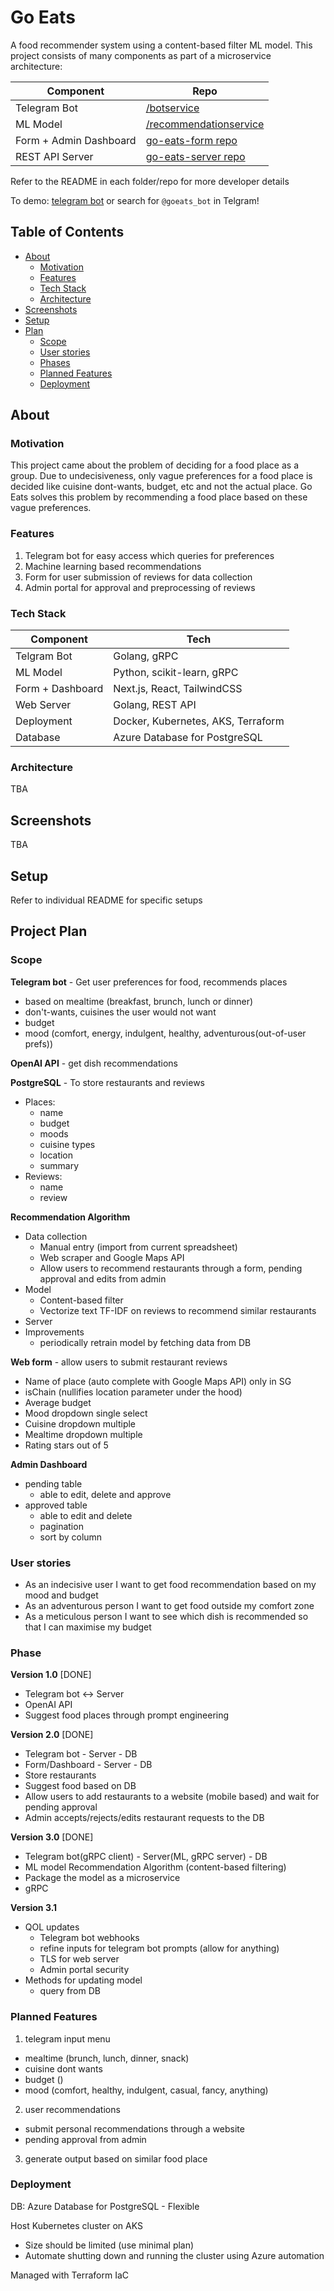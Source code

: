 # Go Eats
A food recommender system using a content-based filter ML model.
This project consists of many components as part of a microservice architecture:

| Component              | Repo                                                                                           |
|------------------------|------------------------------------------------------------------------------------------------|
| Telegram Bot           | [/botservice](https://github.com/bentohset/go-eats/tree/main/botservice)                       |
| ML Model               | [/recommendationservice](https://github.com/bentohset/go-eats/tree/main/recommendationservice) |
| Form + Admin Dashboard | [go-eats-form repo](https://github.com/bentohset/go-eats-form)                                 |
| REST API Server        | [go-eats-server repo](https://github.com/bentohset/go-eats-server)                             |
Refer to the README in each folder/repo for more developer details

To demo: [telegram bot](https://t.me/goeats_bot) or search for `@goeats_bot` in Telgram!

## Table of Contents
- [About](#about)
  - [Motivation](#motivation)
  - [Features](#features)
  - [Tech Stack](#tech-stack)
  - [Architecture](#architecture)
- [Screenshots](#screenshots)
- [Setup](#setup)
- [Plan](#project-plan)
  - [Scope](#scope)
  - [User stories](#user-stories)
  - [Phases](#phase)
  - [Planned Features](#planned-features)
  - [Deployment](#deployment)

## About
### Motivation
This project came about the problem of deciding for a food place as a group. Due to undecisiveness, only vague preferences for a food place is decided like cuisine dont-wants, budget, etc and not the actual place. Go Eats solves this problem by recommending a food place based on these vague preferences.

### Features
1. Telegram bot for easy access which queries for preferences
2. Machine learning based recommendations
3. Form for user submission of reviews for data collection
4. Admin portal for approval and preprocessing of reviews

### Tech Stack
| Component        | Tech                               |
|------------------|------------------------------------|
| Telgram Bot      | Golang, gRPC                       |
| ML Model         | Python, scikit-learn, gRPC         |
| Form + Dashboard | Next.js, React, TailwindCSS        |
| Web Server       | Golang, REST API                   |
| Deployment       | Docker, Kubernetes, AKS, Terraform |
| Database         | Azure Database for PostgreSQL      |

### Architecture
TBA

## Screenshots
TBA

## Setup
Refer to individual README for specific setups

## Project Plan
### Scope
**Telegram bot** - Get user preferences for food, recommends places
- based on mealtime (breakfast, brunch, lunch or dinner)
- don't-wants, cuisines the user would not want
- budget
- mood (comfort, energy, indulgent, healthy, adventurous(out-of-user prefs))

**OpenAI API** - get dish recommendations

**PostgreSQL** - To store restaurants and reviews
- Places:
  - name
  - budget
  - moods
  - cuisine types
  - location
  - summary
- Reviews:
  - name
  - review

**Recommendation Algorithm**
- Data collection
  - Manual entry (import from current spreadsheet)
  - Web scraper and Google Maps API
  - Allow users to recommend restaurants through a form, pending approval and edits from admin
- Model
  - Content-based filter
  - Vectorize text TF-IDF on reviews to recommend similar restaurants
- Server
- Improvements
  - periodically retrain model by fetching data from DB

**Web form** - allow users to submit restaurant reviews
- Name of place (auto complete with Google Maps API) only in SG
- isChain (nullifies location parameter under the hood)
- Average budget
- Mood dropdown single select
- Cuisine dropdown multiple
- Mealtime dropdown multiple
- Rating stars out of 5

**Admin Dashboard**
- pending table
  - able to edit, delete and approve
- approved table
  - able to edit and delete
  - pagination
  - sort by column

### User stories
- As an indecisive user I want to get food recommendation based on my mood and budget
- As an adventurous person I want to get food outside my comfort zone
- As a meticulous person I want to see which dish is recommended so that I can maximise my budget

### Phase
**Version 1.0** [DONE]
- Telegram bot <-> Server
- OpenAI API
- Suggest food places through prompt engineering

**Version 2.0** [DONE]
- Telegram bot - Server - DB
- Form/Dashboard - Server - DB
- Store restaurants
- Suggest food based on DB
- Allow users to add restaurants to a website (mobile based) and wait for pending approval
- Admin accepts/rejects/edits restaurant requests to the DB

**Version 3.0** [DONE]
- Telegram bot(gRPC client) - Server(ML, gRPC server) - DB
- ML model Recommendation Algorithm (content-based filtering)
- Package the model as a microservice
- gRPC

**Version 3.1**
- QOL updates
  - Telegram bot webhooks
  - refine inputs for telegram bot prompts (allow for anything)
  - TLS for web server
  - Admin portal security
- Methods for updating model
  - query from DB


### Planned Features
1. telegram input menu
  - mealtime (brunch, lunch, dinner, snack)
  - cuisine dont wants
  - budget ()
  - mood (comfort, healthy, indulgent, casual, fancy, anything)

2. user recommendations
  - submit personal recommendations through a website
  - pending approval from admin

3. generate output based on similar food place

### Deployment
DB: Azure Database for PostgreSQL - Flexible

Host Kubernetes cluster on AKS
- Size should be limited (use minimal plan)
- Automate shutting down and running the cluster using Azure automation

Managed with Terraform IaC